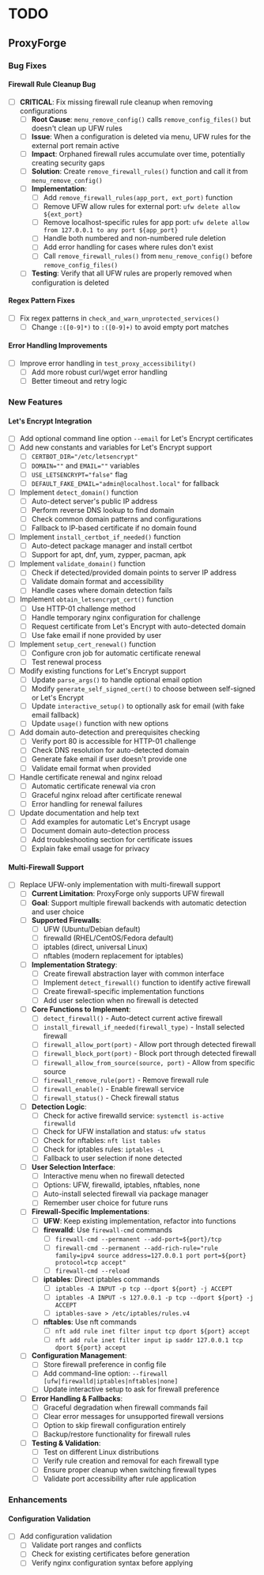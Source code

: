 # TODO

## ProxyForge

### Bug Fixes

#### Firewall Rule Cleanup Bug
- [ ] **CRITICAL**: Fix missing firewall rule cleanup when removing configurations
  - [ ] **Root Cause**: `menu_remove_config()` calls `remove_config_files()` but doesn't clean up UFW rules
  - [ ] **Issue**: When a configuration is deleted via menu, UFW rules for the external port remain active
  - [ ] **Impact**: Orphaned firewall rules accumulate over time, potentially creating security gaps
  - [ ] **Solution**: Create `remove_firewall_rules()` function and call it from `menu_remove_config()`
  - [ ] **Implementation**: 
    - [ ] Add `remove_firewall_rules(app_port, ext_port)` function
    - [ ] Remove UFW allow rules for external port: `ufw delete allow ${ext_port}`
    - [ ] Remove localhost-specific rules for app port: `ufw delete allow from 127.0.0.1 to any port ${app_port}`
    - [ ] Handle both numbered and non-numbered rule deletion
    - [ ] Add error handling for cases where rules don't exist
    - [ ] Call `remove_firewall_rules()` from `menu_remove_config()` before `remove_config_files()`
  - [ ] **Testing**: Verify that all UFW rules are properly removed when configuration is deleted

#### Regex Pattern Fixes
- [ ] Fix regex patterns in `check_and_warn_unprotected_services()`
  - [ ] Change `:([0-9]*)` to `:([0-9]+)` to avoid empty port matches

#### Error Handling Improvements
- [ ] Improve error handling in `test_proxy_accessibility()`
  - [ ] Add more robust curl/wget error handling
  - [ ] Better timeout and retry logic

### New Features

#### Let's Encrypt Integration
- [ ] Add optional command line option `--email` for Let's Encrypt certificates
- [ ] Add new constants and variables for Let's Encrypt support
  - [ ] `CERTBOT_DIR="/etc/letsencrypt"`
  - [ ] `DOMAIN=""` and `EMAIL=""` variables
  - [ ] `USE_LETSENCRYPT="false"` flag
  - [ ] `DEFAULT_FAKE_EMAIL="admin@localhost.local"` for fallback
- [ ] Implement `detect_domain()` function
  - [ ] Auto-detect server's public IP address
  - [ ] Perform reverse DNS lookup to find domain
  - [ ] Check common domain patterns and configurations
  - [ ] Fallback to IP-based certificate if no domain found
- [ ] Implement `install_certbot_if_needed()` function
  - [ ] Auto-detect package manager and install certbot
  - [ ] Support for apt, dnf, yum, zypper, pacman, apk
- [ ] Implement `validate_domain()` function
  - [ ] Check if detected/provided domain points to server IP address
  - [ ] Validate domain format and accessibility
  - [ ] Handle cases where domain detection fails
- [ ] Implement `obtain_letsencrypt_cert()` function
  - [ ] Use HTTP-01 challenge method
  - [ ] Handle temporary nginx configuration for challenge
  - [ ] Request certificate from Let's Encrypt with auto-detected domain
  - [ ] Use fake email if none provided by user
- [ ] Implement `setup_cert_renewal()` function
  - [ ] Configure cron job for automatic certificate renewal
  - [ ] Test renewal process
- [ ] Modify existing functions for Let's Encrypt support
  - [ ] Update `parse_args()` to handle optional email option
  - [ ] Modify `generate_self_signed_cert()` to choose between self-signed or Let's Encrypt
  - [ ] Update `interactive_setup()` to optionally ask for email (with fake email fallback)
  - [ ] Update `usage()` function with new options
- [ ] Add domain auto-detection and prerequisites checking
  - [ ] Verify port 80 is accessible for HTTP-01 challenge
  - [ ] Check DNS resolution for auto-detected domain
  - [ ] Generate fake email if user doesn't provide one
  - [ ] Validate email format when provided
- [ ] Handle certificate renewal and nginx reload
  - [ ] Automatic certificate renewal via cron
  - [ ] Graceful nginx reload after certificate renewal
  - [ ] Error handling for renewal failures
- [ ] Update documentation and help text
  - [ ] Add examples for automatic Let's Encrypt usage
  - [ ] Document domain auto-detection process
  - [ ] Add troubleshooting section for certificate issues
  - [ ] Explain fake email usage for privacy

#### Multi-Firewall Support
- [ ] Replace UFW-only implementation with multi-firewall support
  - [ ] **Current Limitation**: ProxyForge only supports UFW firewall
  - [ ] **Goal**: Support multiple firewall backends with automatic detection and user choice
  - [ ] **Supported Firewalls**:
    - [ ] UFW (Ubuntu/Debian default)
    - [ ] firewalld (RHEL/CentOS/Fedora default)
    - [ ] iptables (direct, universal Linux)
    - [ ] nftables (modern replacement for iptables)
  - [ ] **Implementation Strategy**:
    - [ ] Create firewall abstraction layer with common interface
    - [ ] Implement `detect_firewall()` function to identify active firewall
    - [ ] Create firewall-specific implementation functions
    - [ ] Add user selection when no firewall is detected
  - [ ] **Core Functions to Implement**:
    - [ ] `detect_firewall()` - Auto-detect current active firewall
    - [ ] `install_firewall_if_needed(firewall_type)` - Install selected firewall
    - [ ] `firewall_allow_port(port)` - Allow port through detected firewall
    - [ ] `firewall_block_port(port)` - Block port through detected firewall
    - [ ] `firewall_allow_from_source(source, port)` - Allow from specific source
    - [ ] `firewall_remove_rule(port)` - Remove firewall rule
    - [ ] `firewall_enable()` - Enable firewall service
    - [ ] `firewall_status()` - Check firewall status
  - [ ] **Detection Logic**:
    - [ ] Check for active firewalld service: `systemctl is-active firewalld`
    - [ ] Check for UFW installation and status: `ufw status`
    - [ ] Check for nftables: `nft list tables`
    - [ ] Check for iptables rules: `iptables -L`
    - [ ] Fallback to user selection if none detected
  - [ ] **User Selection Interface**:
    - [ ] Interactive menu when no firewall detected
    - [ ] Options: UFW, firewalld, iptables, nftables, none
    - [ ] Auto-install selected firewall via package manager
    - [ ] Remember user choice for future runs
  - [ ] **Firewall-Specific Implementations**:
    - [ ] **UFW**: Keep existing implementation, refactor into functions
    - [ ] **firewalld**: Use `firewall-cmd` commands
      - [ ] `firewall-cmd --permanent --add-port=${port}/tcp`
      - [ ] `firewall-cmd --permanent --add-rich-rule="rule family=ipv4 source address=127.0.0.1 port port=${port} protocol=tcp accept"`
      - [ ] `firewall-cmd --reload`
    - [ ] **iptables**: Direct iptables commands
      - [ ] `iptables -A INPUT -p tcp --dport ${port} -j ACCEPT`
      - [ ] `iptables -A INPUT -s 127.0.0.1 -p tcp --dport ${port} -j ACCEPT`
      - [ ] `iptables-save > /etc/iptables/rules.v4`
    - [ ] **nftables**: Use nft commands
      - [ ] `nft add rule inet filter input tcp dport ${port} accept`
      - [ ] `nft add rule inet filter input ip saddr 127.0.0.1 tcp dport ${port} accept`
  - [ ] **Configuration Management**:
    - [ ] Store firewall preference in config file
    - [ ] Add command-line option: `--firewall [ufw|firewalld|iptables|nftables|none]`
    - [ ] Update interactive setup to ask for firewall preference
  - [ ] **Error Handling & Fallbacks**:
    - [ ] Graceful degradation when firewall commands fail
    - [ ] Clear error messages for unsupported firewall versions
    - [ ] Option to skip firewall configuration entirely
    - [ ] Backup/restore functionality for firewall rules
  - [ ] **Testing & Validation**:
    - [ ] Test on different Linux distributions
    - [ ] Verify rule creation and removal for each firewall type
    - [ ] Ensure proper cleanup when switching firewall types
    - [ ] Validate port accessibility after rule application

### Enhancements

#### Configuration Validation
- [ ] Add configuration validation
  - [ ] Validate port ranges and conflicts
  - [ ] Check for existing certificates before generation
  - [ ] Verify nginx configuration syntax before applying
